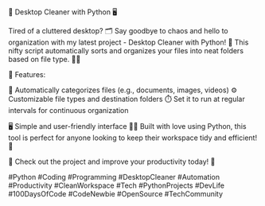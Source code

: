 🚀 Desktop Cleaner with Python 🖥️


Tired of a cluttered desktop? 🗂️ Say goodbye to chaos and hello to organization with my latest project - Desktop Cleaner with Python! 🌟 
This nifty script automatically sorts and organizes your files into neat folders based on file type. 📂✨


🔧 Features:

📁 Automatically categorizes files (e.g., documents, images, videos)
⚙️ Customizable file types and destination folders
⏱️ Set it to run at regular intervals for continuous organization

🖥️ Simple and user-friendly interface
👨‍💻 Built with love using Python, this tool is perfect for anyone looking to keep their workspace tidy and efficient! 💼


🔗 Check out the project and improve your productivity today! 🌟

#Python #Coding #Programming #DesktopCleaner #Automation #Productivity #CleanWorkspace 
#Tech #PythonProjects #DevLife #100DaysOfCode #CodeNewbie #OpenSource #TechCommunity

